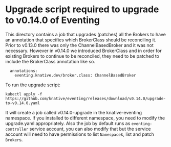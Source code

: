 # Upgrade script required to upgrade to v0.14.0 of Eventing

This directory contains a job that upgrades (patches) all the Brokers to have an
annotation that specifies which BrokerClass should be reconciling it. Prior to
v0.13.0 there was only the ChannelBasedBroker and it was not necessary. However
in v0.14.0 we introduced BrokerClass and in order for existing Brokers to
continue to be reconciled, they need to be patched to include the BrokerClass
annotation like so.

```
  annotations:
    eventing.knative.dev/broker.class: ChannelBasedBroker

```

To run the upgrade script:

```shell
kubectl apply -f https://github.com/knative/eventing/releases/download/v0.14.0/upgrade-to-v0.14.0.yaml
```

It will create a job called v0.14.0-upgrade in the knative-eventing namespace.
If you installed to different namespace, you need to modify the upgrade.yaml
appropriately. Also the job by default runs as `eventing-controller` service
account, you can also modify that but the service account will need to have
permissions to list `Namespace`s, list and patch `Broker`s.
